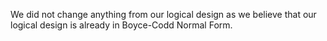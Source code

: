 We did not change anything from our logical design as we believe that our logical design is already in Boyce-Codd Normal Form.
